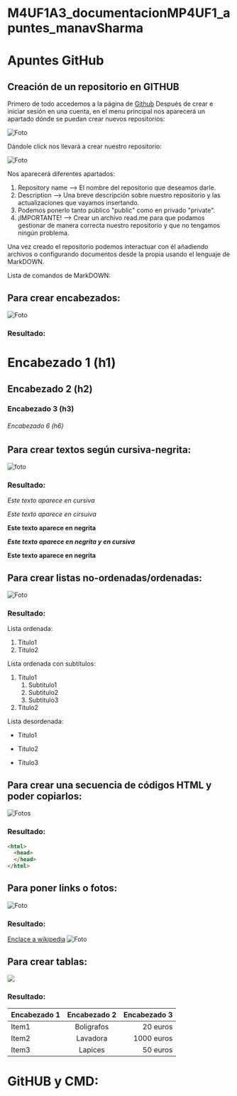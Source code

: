 # M4UF1A3_documentacionMP4UF1_apuntes_manavSharma

# Apuntes GitHub

## Creación de un repositorio en GITHUB

Primero de todo accedemos a la página de [Github](URL "https://github.com/")
Después de crear e iniciar sesión en una cuenta, en el menu principal nos aparecerá un apartado dónde se puedan crear nuevos repositorios:

![Foto](Repositorio.jpg)

Dándole click nos llevará a crear nuestro repositorio:

![Foto](Repositorio2.PNG)

Nos aparecerá diferentes apartados:

1. Repository name --> El nombre del repositorio que deseamos darle.
2. Description --> Una breve descripción sobre nuestro repositorio y las actualizaciones que vayamos insertando.
3. Podemos ponerlo tanto público "public" como en privado "private".
4. ¡IMPORTANTE! --> Crear un archivo read.me para que podamos gestionar de manera correcta nuestro repositorio y que no tengamos ningún problema.

Una vez creado el repositorio podemos interactuar con él añadiendo archivos o configurando documentos desde la propia usando el lenguaje de MarkDOWN.

Lista de comandos de MarkDOWN:

## Para crear encabezados:

![Foto](encabezado.PNG)

### Resultado:

# Encabezado 1 (h1)
## Encabezado 2 (h2)
### Encabezado 3 (h3)
###### Encabezado 6 (h6)

## Para crear textos según cursiva-negrita:

![foto](textos.PNG)

### Resultado:

*Este texto aparece en cursiva*

_Este texto aparece en cirsuiva_

**Este texto aparece en negrita**

_**Este texto aparece en negrita y en cursiva**_

__Este texto aparece en negrita__

## Para crear listas no-ordenadas/ordenadas:

![Foto](Lista.PNG)

### Resultado:

Lista ordenada:
1. Titulo1
2. Titulo2

Lista ordenada con subtítulos:
1. Titulo1
    1. Subtitulo1
    2. Subtitulo2
    3. Subtitulo3
2. Titulo2

Lista desordenada:

* Titulo1
- Titulo2
+ Titulo3

## Para crear una secuencia de códigos HTML y poder copiarlos:

![Fotos](HTML.PNG)

### Resultado:

```html
<html>
  <head>
  </head> 
</html>
```

## Para poner links o fotos:

![Foto](Links.PNG)

### Resultado:

[Enclace a wikipedia](URL "https://es.wikipedia.org/wiki/Wikipedia:Portada")
![Foto](1200px-Wikipedia-logo-v2.svg.png)

## Para crear tablas:

![](tabla.PNG)

### Resultado:

| Encabezado 1 | Encabezado 2 | Encabezado 3 |
| ------------ | :----------: | -----------: |
| Item1        | Boligrafos   | 20 euros     |
| Item2        | Lavadora     | 1000 euros   |
| Item3        | Lapices      | 50 euros     |


# GitHUB y CMD:



